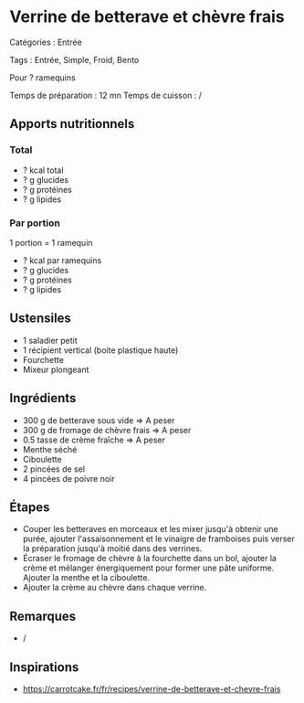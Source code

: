 # Verrine de betterave et chèvre frais

Catégories : Entrée

Tags : Entrée, Simple, Froid, Bento

Pour ? ramequins

Temps de préparation : 12 mn
Temps de cuisson : /

## Apports nutritionnels

### Total

* ? kcal total
* ? g glucides
* ? g protéines
* ? g lipides

### Par portion

1 portion = 1 ramequin

* ? kcal par ramequins
* ? g glucides
* ? g protéines
* ? g lipides

## Ustensiles

* 1 saladier petit
* 1 récipient vertical (boite plastique haute)
* Fourchette
* Mixeur plongeant

## Ingrédients

* 300 g de betterave sous vide => A peser
* 300 g de fromage de chèvre frais => A peser
* 0.5 tasse de crème fraîche => A peser
* Menthe séché
* Ciboulette
* 2 pincées de sel
* 4 pincées de poivre noir

## Étapes

* Couper les betteraves en morceaux et les mixer jusqu'à obtenir une purée, ajouter l'assaisonnement et le vinaigre de framboises puis verser la préparation jusqu'à moitié dans des verrines.
* Écraser le fromage de chèvre à la fourchette dans un bol, ajouter la crème et mélanger énergiquement pour former une pâte uniforme. Ajouter la menthe et la ciboulette.
* Ajouter la crème au chèvre dans chaque verrine.

## Remarques

* /

## Inspirations

* https://carrotcake.fr/fr/recipes/verrine-de-betterave-et-chevre-frais
